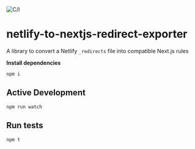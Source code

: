 ![C/I](https://github.com/hashicorp/netlify-to-nextjs-redirect-exporter/workflows/C/I/badge.svg?event=pull_request)

# netlify-to-nextjs-redirect-exporter

A library to convert a Netlify `_redirects` file into compatible Next.js rules

**Install dependencies**

```shell
npm i
```

## Active Development

```shell
npm run watch
```

## Run tests

```shell
npm t
```

